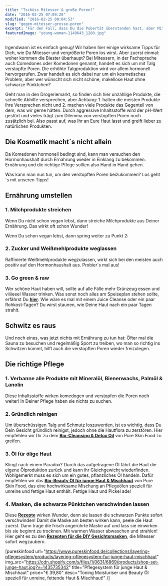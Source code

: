 ```yaml
---
title: "Tschüss Mitesser & große Poren!"
date: "2016-02-25 07:09:28"
modified: "2016-02-25 09:04:53"
slug: "gegen-mitesser-grosse-poren"
excerpt: "Für den Fall, dass Du die Pubertät überstanden hast, aber Mitesser und große Poren nicht los geworden bist: diese Tipps helfen Dir sich von ihnen zu verabschieden!"
featuredImage: "young-woman-1149643_1280.jpg"
---
```


Irgendwann ist es einfach genug! Wir haben hier einige wirksame Tipps für Dich, wie Du Mitesser und vergrößerte Poren los wirst. Aber zuerst einmal: woher kommen die Biester überhaupt? Bei Mitessern, in der Fachsprache auch Comedones oder Komedonen genannt, handelt es sich um mit Talg verstopfte Poren. Die erhöhte Talgproduktion wird vor allem hormonell hervorgerufen. Zwar handelt es sich dabei nur um ein kosmetisches Problem, aber wer wünscht sich nicht schöne, makellose Haut ohne schwarze Pünktchen?

Geht man in den Drogeriemarkt, so finden sich hier unzählige Produkte, die schnelle Abhilfe versprechen, aber Achtung: 1. halten die meisten Produkte ihre Versprechen nicht und 2. machen viele Produkte das Gegenteil von dem, was wir gerne hätten. Durch aggressive Inhaltsstoffe wird der pH-Wert gestört und vieles trägt zum Dilemma von verstopften Poren noch zusätzlich bei. Also passt auf, was Ihr an Eure Haut lasst und greift lieber zu natürlichen Produkten.

## Die Kosmetik macht´s nicht allein

Da Komedonen hormonell bedingt sind, kann man versuchen den Hormonhaushalt durch Ernährung wieder in Einklang zu bekommen. Ernährung und die richtige Pflege sollten also Hand in Hand gehen.

Was kann man nun tun, um den verstopften Poren beizukommen? Los geht´s mit unseren Tipps!

## Ernährung umstellen

### 1\. Milchprodukte streichen

Wenn Du nicht schon vegan lebst, dann streiche Milchprodukte aus Deiner Ernährung. Das wirkt oft schon Wunder!

Wenn Du schon vegan lebst, dann spring weiter zu Punkt 2:

### 2\. Zucker und Weißmehlprodukte weglassen

Raffinierte Weißmehlprodukte wegzulassen, wirkt sich bei den meisten auch positiv auf den Hormonhaushalt aus. Probier´s mal aus!

### 3\. Go green & raw

Wer schöne Haut haben will, sollte auf alle Fälle mehr Grünzeug essen und viiiieeel Wasser trinken. Was sonst noch alles am Speiseplan stehen sollte, erfährst Du **[hier](https://www.veganblatt.com/5-must-eats-fuer-wunderschoene-haut)**. Wie wäre es mal mit einem Juice Cleanse oder ein paar Rohkost-Tagen? Du wirst staunen, wie Deine Haut nach ein paar Tagen strahlt.

## Schwitz es raus

Und noch eines, was jetzt nichts mit Ernährung zu tun hat: Öfter mal die Sauna zu besuchen und regelmäßig Sport zu treiben, wo man so richtig ins Schwitzen kommt, hilft auch die verstopften Poren wieder freizulegen.

## Die richtige Pflege

### 1\. Verbanne alle Produkte mit Mineralöl, Bienenwachs, Palmöl & Lanolin

Diese Inhaltsstoffe wirken komedogen und verstopfen die Poren noch weiter! In Deiner Pflege haben sie nichts zu suchen.

### 2\. Gründlich reinigen

Um überschüssigen Talg und Schmutz loszuwerden, ist es wichtig, dass Du Dein Gesicht gründlich reinigst, jedoch ohne die Hautflora zu zerstören. Hier empfehlen wir Dir zu dem **[Bio-Cleansing & Detox Oil](https://www.pureskinfood.de/collections/beauty-oele/products/bio-reinigungs-detox-ol-calendula-lavender)** von Pure Skin Food zu greifen.

### 3\. Öl für ölige Haut

Klingt nach einem Paradox? Durch das aufgetragene Öl fährt die Haut die eigene Ölproduktion zurück und kann ihr Gleichgewicht wiederfinden. Wohlgemerkt muss es sich um ein gutes, pflanzliches Öl handeln. Dafür empfehlen wir das **[Bio-Beauty Öl für junge Haut & Mischhaut](https://www.pureskinfood.de/collections/beauty-oele/products/beauty-ol-fur-junge-haut-mischhaut)** von Pure Skin Food, das eine hochwirksame Mischung an Pflegeölen speziell für unreine und fettige Haut enthält. Fettige Haut und Pickel ade!

### 4\. Masken, die schwarze Pünktchen verschwinden lassen

Diese **[Rezepte](https://www.veganblatt.com/gesichtsmasken-gegen-mitesser)** wirken Wunder, denn sie lassen die schwarzen Punkte sofort verschwinden! Damit die Maske am besten wirken kann, peele die Haut zuerst. Dann trage die frisch angerührte Maske auf und lass sie einwirken bis sie beginnt zu trocknen. Mit warmen Wasser abwaschen und strahlen! Hier geht es zu den **[Rezepten für die DIY Gesichtsmasken](https://www.veganblatt.com/gesichtsmasken-gegen-mitesser)**, die Mitesser sofort wegzaubern.

\[pureskinfood url="https://www.pureskinfood.de/collections/layering-pflegesystem/products/layering-pflegesystem-fur-junge-haut-mischhaut" img\_src="https://cdn.shopify.com/s/files/1/0631/6869/products/shop-set-junge-haut.jpg?v=1435735342" title="Pflegesystem für junge Haut & Mischhaut" price="€ 39,80" desc="Toning Moisturiser und Beauty Öl speziell für unreine, fettende Haut & Mischhaut!" /\]